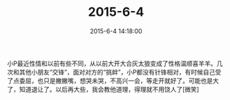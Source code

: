 ﻿---
title: "2015-6-4"
date: 2015-6-4 14:18:00
tags:
categories: 爸爸
---
小P最近性情和以前有些不同，从以前大开大合灰太狼变成了性格温顺喜羊羊。几次和其他小朋友“交锋”，面对对方的“挑衅”，小P都没有针锋相对，有时候自己受了点委屈，也只是撇撇嘴，想哭未哭，不高兴一会，等走开就好了。可能也是大了，知道退让了。以后再大些，我会教他道理，得理就不用饶人了[微笑]